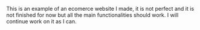 This is an example of an ecomerce website I made, it is not perfect and it is not finished for now but all the main functionalities should work. I will continue work on it as I can.
